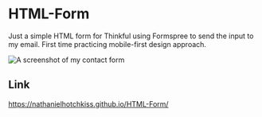 # HTML-Form

Just a simple HTML form for Thinkful using Formspree to send the input to my email. First time practicing mobile-first design approach.

![A screenshot of my contact form](images/Contact.png)


## Link

https://nathanielhotchkiss.github.io/HTML-Form/
